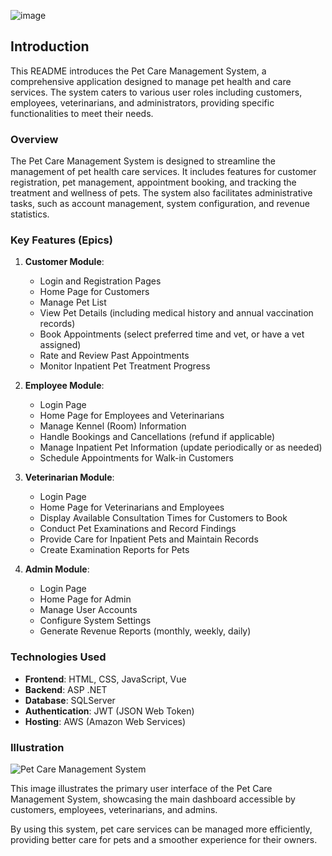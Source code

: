 ![image](https://github.com/Tuananh4403/N1SE1841SWP/assets/90849367/31d74ff9-6b18-4cbf-968a-49bcdc3885ed)


## Introduction

This README introduces the Pet Care Management System, a comprehensive application designed to manage pet health and care services. The system caters to various user roles including customers, employees, veterinarians, and administrators, providing specific functionalities to meet their needs.

### Overview
The Pet Care Management System is designed to streamline the management of pet health care services. It includes features for customer registration, pet management, appointment booking, and tracking the treatment and wellness of pets. The system also facilitates administrative tasks, such as account management, system configuration, and revenue statistics.

### Key Features (Epics)
1. **Customer Module**:
   - Login and Registration Pages
   - Home Page for Customers
   - Manage Pet List
   - View Pet Details (including medical history and annual vaccination records)
   - Book Appointments (select preferred time and vet, or have a vet assigned)
   - Rate and Review Past Appointments
   - Monitor Inpatient Pet Treatment Progress

2. **Employee Module**:
   - Login Page
   - Home Page for Employees and Veterinarians
   - Manage Kennel (Room) Information
   - Handle Bookings and Cancellations (refund if applicable)
   - Manage Inpatient Pet Information (update periodically or as needed)
   - Schedule Appointments for Walk-in Customers

3. **Veterinarian Module**:
   - Login Page
   - Home Page for Veterinarians and Employees
   - Display Available Consultation Times for Customers to Book
   - Conduct Pet Examinations and Record Findings
   - Provide Care for Inpatient Pets and Maintain Records
   - Create Examination Reports for Pets

4. **Admin Module**:
   - Login Page
   - Home Page for Admin
   - Manage User Accounts
   - Configure System Settings
   - Generate Revenue Reports (monthly, weekly, daily)

### Technologies Used
- **Frontend**: HTML, CSS, JavaScript, Vue
- **Backend**: ASP .NET
- **Database**: SQLServer
- **Authentication**: JWT (JSON Web Token)
- **Hosting**: AWS (Amazon Web Services)



### Illustration
![Pet Care Management System]() 

This image illustrates the primary user interface of the Pet Care Management System, showcasing the main dashboard accessible by customers, employees, veterinarians, and admins. 

By using this system, pet care services can be managed more efficiently, providing better care for pets and a smoother experience for their owners.
